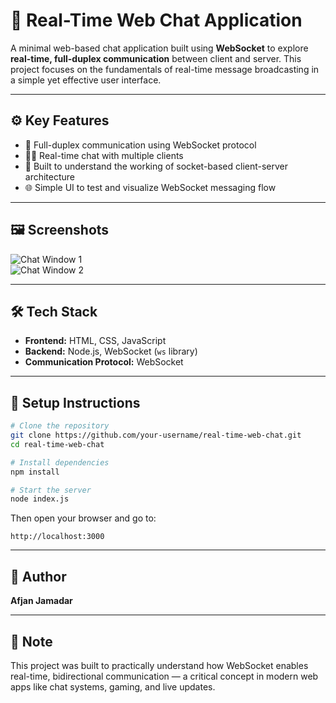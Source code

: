 # 💬 Real-Time Web Chat Application  


A minimal web-based chat application built using **WebSocket** to explore **real-time, full-duplex communication** between client and server. This project focuses on the fundamentals of real-time message broadcasting in a simple yet effective user interface.

---

## ⚙️ Key Features

- 🔄 Full-duplex communication using WebSocket protocol  
- 👨‍💬 Real-time chat with multiple clients  
- 🧠 Built to understand the working of socket-based client-server architecture  
- 🌐 Simple UI to test and visualize WebSocket messaging flow

---

## 🖼️ Screenshots

![Chat Window 1](https://github.com/user-attachments/assets/6e74614c-dc3d-4b73-b34a-6c115b1f13ce)  
![Chat Window 2](https://github.com/user-attachments/assets/cc916bb8-cd44-4ee9-aa7f-e9435179a70b)

---

## 🛠️ Tech Stack

- **Frontend:** HTML, CSS, JavaScript  
- **Backend:** Node.js, WebSocket (`ws` library)  
- **Communication Protocol:** WebSocket

---

## 🚀 Setup Instructions

```bash
# Clone the repository
git clone https://github.com/your-username/real-time-web-chat.git
cd real-time-web-chat

# Install dependencies
npm install

# Start the server
node index.js
```

Then open your browser and go to:
```
http://localhost:3000
```

---

## 👤 Author

**Afjan Jamadar**  

---

## 📝 Note

This project was built to practically understand how WebSocket enables real-time, bidirectional communication — a critical concept in modern web apps like chat systems, gaming, and live updates.
